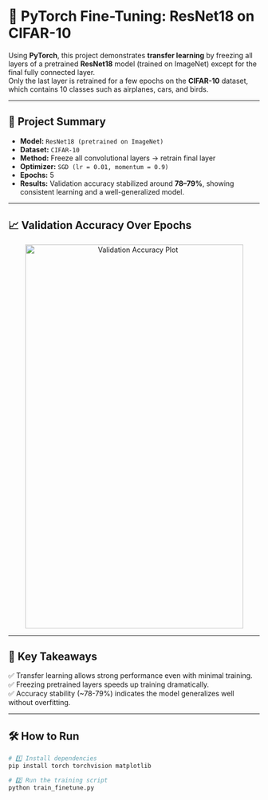 # 🧠 PyTorch Fine-Tuning: ResNet18 on CIFAR-10

Using **PyTorch**, this project demonstrates **transfer learning** by freezing all layers of a pretrained **ResNet18** model (trained on ImageNet) except for the final fully connected layer.  
Only the last layer is retrained for a few epochs on the **CIFAR-10** dataset, which contains 10 classes such as airplanes, cars, and birds.

---

## 🚀 Project Summary

- **Model:** `ResNet18 (pretrained on ImageNet)`
- **Dataset:** `CIFAR-10`
- **Method:** Freeze all convolutional layers → retrain final layer
- **Optimizer:** `SGD (lr = 0.01, momentum = 0.9)`
- **Epochs:** 5
- **Results:** Validation accuracy stabilized around **78–79%**, showing consistent learning and a well-generalized model.

---

## 📈 Validation Accuracy Over Epochs

<p align="center">
  <img width="437" height="770" alt="Validation Accuracy Plot"
       src="https://github.com/user-attachments/assets/18cbe212-788d-4191-ad86-1e448783f25d" />
</p>

---

## 🧩 Key Takeaways

✅ Transfer learning allows strong performance even with minimal training.  
✅ Freezing pretrained layers speeds up training dramatically.  
✅ Accuracy stability (~78-79%) indicates the model generalizes well without overfitting.

---

## 🛠️ How to Run

```bash
# 1️⃣ Install dependencies
pip install torch torchvision matplotlib

# 2️⃣ Run the training script
python train_finetune.py
